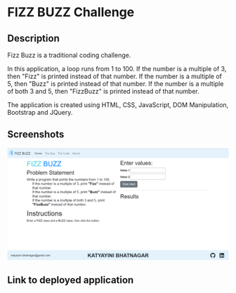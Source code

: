 # FIZZ BUZZ Challenge

## Description

Fizz Buzz is a traditional coding challenge. 

In this application, a loop runs from 1 to 100.
If the number is a multiple of 3, then "Fizz" is printed instead of that number.
If the number is a multiple of 5, then "Buzz" is printed instead of that number.
If the number is a multiple of both 3 and 5, then "FizzBuzz" is printed instead of that number.

The application is created using HTML, CSS, JavaScript, DOM Manipulation, Bootstrap and JQuery.

## Screenshots
![app.html screenshot](./images/AppScreenshot.png) 

## Link to deployed application


